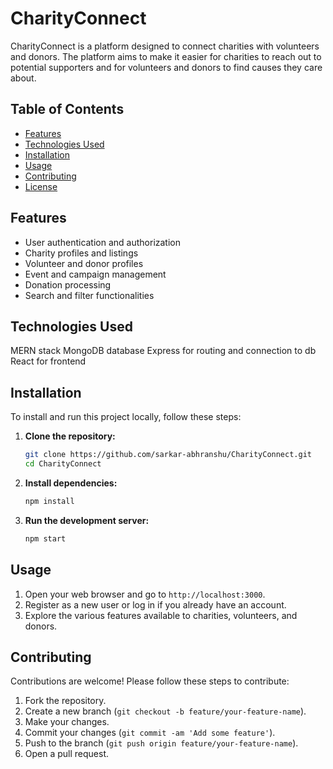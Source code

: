# CharityConnect

CharityConnect is a platform designed to connect charities with volunteers and donors. The platform aims to make it easier for charities to reach out to potential supporters and for volunteers and donors to find causes they care about.

## Table of Contents

- [Features](#features)
- [Technologies Used](#technologies-used)
- [Installation](#installation)
- [Usage](#usage)
- [Contributing](#contributing)
- [License](#license)

## Features

- User authentication and authorization
- Charity profiles and listings
- Volunteer and donor profiles
- Event and campaign management
- Donation processing
- Search and filter functionalities

## Technologies Used
MERN stack
MongoDB database
Express for routing and connection to db
React for frontend

## Installation

To install and run this project locally, follow these steps:

1. **Clone the repository:**
   ```sh
   git clone https://github.com/sarkar-abhranshu/CharityConnect.git
   cd CharityConnect
   ```

2. **Install dependencies:**
   ```sh
   npm install
   ```

3. **Run the development server:**
   ```sh
   npm start
   ```

## Usage

1. Open your web browser and go to `http://localhost:3000`.
2. Register as a new user or log in if you already have an account.
3. Explore the various features available to charities, volunteers, and donors.

## Contributing

Contributions are welcome! Please follow these steps to contribute:

1. Fork the repository.
2. Create a new branch (`git checkout -b feature/your-feature-name`).
3. Make your changes.
4. Commit your changes (`git commit -am 'Add some feature'`).
5. Push to the branch (`git push origin feature/your-feature-name`).
6. Open a pull request.
